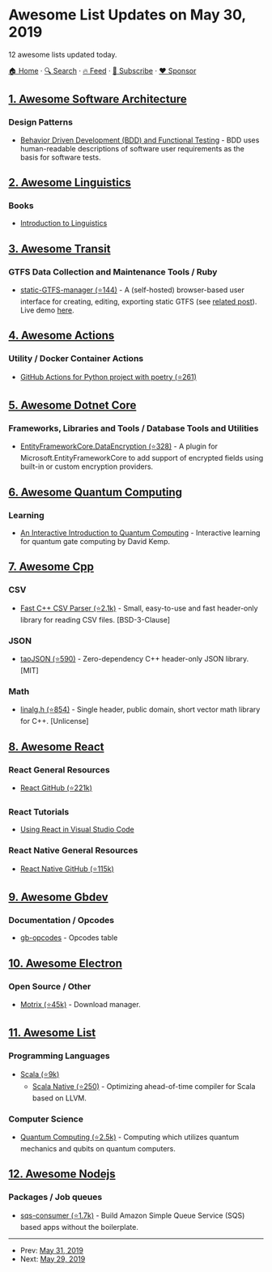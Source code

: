 # Awesome List Updates on May 30, 2019

12 awesome lists updated today.

[🏠 Home](/README.md) · [🔍 Search](https://www.trackawesomelist.com/search/) · [🔥 Feed](https://www.trackawesomelist.com/rss.xml) · [📮 Subscribe](https://trackawesomelist.us17.list-manage.com/subscribe?u=d2f0117aa829c83a63ec63c2f&id=36a103854c) · [❤️  Sponsor](https://github.com/sponsors/theowenyoung)



## [1. Awesome Software Architecture](/content/simskij/awesome-software-architecture/README.md)

### Design Patterns

*   [Behavior Driven Development (BDD) and Functional Testing](https://medium.com/javascript-scene/behavior-driven-development-bdd-and-functional-testing-62084ad7f1f2) - BDD uses human-readable descriptions of software user requirements as the basis for software tests.

## [2. Awesome Linguistics](/content/theimpossibleastronaut/awesome-linguistics/README.md)

### Books

*   [Introduction to Linguistics](https://linguistics.ucla.edu/people/Kracht/courses/ling20-fall07/ling-intro.pdf)

## [3. Awesome Transit](/content/CUTR-at-USF/awesome-transit/README.md)

### GTFS Data Collection and Maintenance Tools / Ruby

*   [static-GTFS-manager (⭐144)](https://github.com/WRI-Cities/static-GTFS-manager) - A (self-hosted) browser-based user interface for creating, editing, exporting static GTFS (see [related post](https://groups.google.com/forum/#!topic/transit-developers/GFz5rTJTB0I)).  Live demo [here](https://static-gtfs-manager.herokuapp.com/).

## [4. Awesome Actions](/content/sdras/awesome-actions/README.md)

### Utility / Docker Container Actions

*   [GitHub Actions for Python project with poetry (⭐261)](https://github.com/abatilo/actions-poetry)

## [5. Awesome Dotnet Core](/content/thangchung/awesome-dotnet-core/README.md)

### Frameworks, Libraries and Tools / Database Tools and Utilities

*   [EntityFrameworkCore.DataEncryption (⭐328)](https://github.com/Eastrall/EntityFrameworkCore.DataEncryption) - A plugin for Microsoft.EntityFrameworkCore to add support of encrypted fields using built-in or custom encryption providers.

## [6. Awesome Quantum Computing](/content/desireevl/awesome-quantum-computing/README.md)

### Learning

*   [An Interactive Introduction to Quantum Computing](https://davidbkemp.github.io/QuantumComputingArticle/) - Interactive learning for quantum gate computing by David Kemp.

## [7. Awesome Cpp](/content/fffaraz/awesome-cpp/README.md)

### CSV

*   [Fast C++ CSV Parser (⭐2.1k)](https://github.com/ben-strasser/fast-cpp-csv-parser) - Small, easy-to-use and fast header-only library for reading CSV files. \[BSD-3-Clause]

### JSON

*   [taoJSON (⭐590)](https://github.com/taocpp/json) - Zero-dependency C++ header-only JSON library. \[MIT]

### Math

*   [linalg.h (⭐854)](https://github.com/sgorsten/linalg) - Single header, public domain, short vector math library for C++. \[Unlicense]

## [8. Awesome React](/content/enaqx/awesome-react/README.md)

### React General Resources

*   [React GitHub (⭐221k)](https://github.com/facebook/react)

### React Tutorials

*   [Using React in Visual Studio Code](https://code.visualstudio.com/docs/nodejs/reactjs-tutorial)

### React Native General Resources

*   [React Native GitHub (⭐115k)](https://github.com/facebook/react-native)

## [9. Awesome Gbdev](/content/gbdev/awesome-gbdev/README.md)

### Documentation / Opcodes

*   [gb-opcodes](https://gbdev.github.io/gb-opcodes/optables/) - Opcodes table

## [10. Awesome Electron](/content/sindresorhus/awesome-electron/README.md)

### Open Source / Other

*   [Motrix (⭐45k)](https://github.com/agalwood/Motrix) - Download manager.

## [11. Awesome List](/content/sindresorhus/awesome/README.md)

### Programming Languages

*   [Scala (⭐9k)](https://github.com/lauris/awesome-scala#readme)
    *   [Scala Native (⭐250)](https://github.com/tindzk/awesome-scala-native#readme) - Optimizing ahead-of-time compiler for Scala based on LLVM.

### Computer Science

*   [Quantum Computing (⭐2.5k)](https://github.com/desireevl/awesome-quantum-computing#readme) - Computing which utilizes quantum mechanics and qubits on quantum computers.

## [12. Awesome Nodejs](/content/sindresorhus/awesome-nodejs/README.md)

### Packages / Job queues

*   [sqs-consumer (⭐1.7k)](https://github.com/bbc/sqs-consumer) - Build Amazon Simple Queue Service (SQS) based apps without the boilerplate.

---

- Prev: [May 31, 2019](/content/2019/05/31/README.md)
- Next: [May 29, 2019](/content/2019/05/29/README.md)